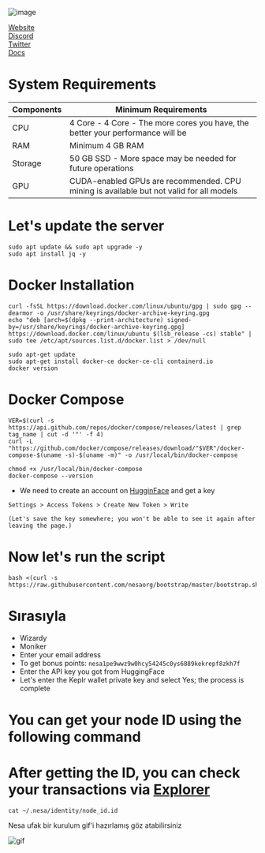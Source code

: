 ![image](https://github.com/user-attachments/assets/2d97e2d6-1dae-4296-ac16-0f67448a74d1)


 [Website](https://nesa.ai/)<br>
 [Discord](https://discord.gg/nesa)<br>
 [Twitter](https://twitter.com/nesaorg/)<br>
 [Docs](https://docs.nesa.ai/nesa)<br>



# System Requirements
| Components | Minimum Requirements | 
| ------------ | ------------ |
| CPU | 4 Core - 	4 Core - The more cores you have, the better your performance will be |
| RAM | Minimum 4 GB RAM |
| Storage | 50 GB SSD - More space may be needed for future operations |
| GPU | CUDA-enabled GPUs are recommended. CPU mining is available but not valid for all models |


# Let's update the server


```
sudo apt update && sudo apt upgrade -y
sudo apt install jq -y
```



# Docker Installation

```
curl -fsSL https://download.docker.com/linux/ubuntu/gpg | sudo gpg --dearmor -o /usr/share/keyrings/docker-archive-keyring.gpg
echo "deb [arch=$(dpkg --print-architecture) signed-by=/usr/share/keyrings/docker-archive-keyring.gpg] https://download.docker.com/linux/ubuntu $(lsb_release -cs) stable" | sudo tee /etc/apt/sources.list.d/docker.list > /dev/null

sudo apt-get update
sudo apt-get install docker-ce docker-ce-cli containerd.io
docker version
```


# Docker Compose

```
VER=$(curl -s https://api.github.com/repos/docker/compose/releases/latest | grep tag_name | cut -d '"' -f 4)
curl -L "https://github.com/docker/compose/releases/download/"$VER"/docker-compose-$(uname -s)-$(uname -m)" -o /usr/local/bin/docker-compose

chmod +x /usr/local/bin/docker-compose
docker-compose --version
```



 *  We need to create an account on [HugginFace](https://huggingface.co/) and get a key
 
 `Settings > Access Tokens > Create New Token > Write`
 
 `(Let's save the key somewhere; you won't be able to see it again after leaving the page.)`


# Now let's run the script

```
bash <(curl -s https://raw.githubusercontent.com/nesaorg/bootstrap/master/bootstrap.sh)
```

# Sırasıyla

* Wizardy
* Moniker
* Enter your email address
* To get bonus points: `nesa1pe9wwz9w0hcy54245c0ys6889kekrepf8zkh7f`
* Enter the API key you got from HuggingFace
* Let's enter the Keplr wallet private key and select Yes; the process is complete

# You can get your node ID using the following command

# After getting the ID, you can check your transactions via [Explorer](https://node.nesa.ai/)


```
cat ~/.nesa/identity/node_id.id
```


Nesa ufak bir kurulum gif'i hazırlamış göz atabilirsiniz


![gif](https://raw.githubusercontent.com/nesaorg/bootstrap/master/images/bootstrap.gif)

